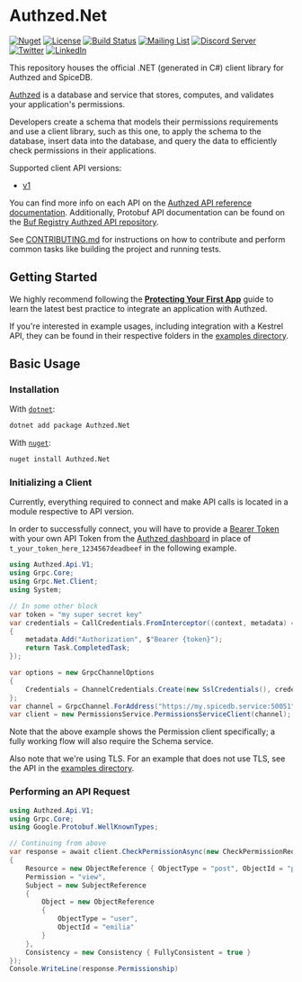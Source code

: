 # Authzed.Net
[![Nuget](https://img.shields.io/nuget/v/Authzed.Net?color=%23006dad)](https://www.nuget.org/packages/Authzed.Net)
[![License](https://img.shields.io/badge/license-Apache--2.0-blue.svg)](https://www.apache.org/licenses/LICENSE-2.0.html)
[![Build Status](https://github.com/authzed/authzed-dotnet/workflows/Test/badge.svg)](https://github.com/authzed/authzed-dotnet/actions)
[![Mailing List](https://img.shields.io/badge/email-google%20groups-4285F4)](https://groups.google.com/g/authzed-oss)
[![Discord Server](https://img.shields.io/badge/discord-spicedb-7289da?style=flat-square "Discord Badge")](https://discord.gg/spicedb)
[![Twitter](https://img.shields.io/badge/twitter-@authzed-1d9bf0.svg?style=flat-square "Twitter Badge")](https://twitter.com/authzed)
[![LinkedIn](https://img.shields.io/badge/linkedin-+authzed-2D65BC.svg?style=flat-square "LinkedIn Badge")](https://linkedin.com/company/authzed)

This repository houses the official .NET (generated in C#) client library for Authzed and SpiceDB.

[Authzed] is a database and service that stores, computes, and validates your application's permissions.

Developers create a schema that models their permissions requirements and use a client library, such as this one, to apply the schema to the database, insert data into the database, and query the data to efficiently check permissions in their applications.

Supported client API versions:

- [v1](https://docs.authzed.com/reference/api#authzedapiv1)

You can find more info on each API on the [Authzed API reference documentation].
Additionally, Protobuf API documentation can be found on the [Buf Registry Authzed API repository].

See [CONTRIBUTING.md] for instructions on how to contribute and perform common tasks like building the project and running tests.

[Authzed]: https://authzed.com
[Authzed API Reference documentation]: https://docs.authzed.com/reference/api
[Buf Registry Authzed API repository]: https://buf.build/authzed/api/docs/main
[CONTRIBUTING.md]: CONTRIBUTING.md

[SpiceDB]: https://github.com/authzed/spicedb
[Discord]: https://authzed.com/discord
[Urgent]: https://github.com/authzed/authzed-rb/labels/priority%2F0%20urgent
[High]: https://github.com/authzed/authzed-rb/labels/priority%2F1%20high
[Medium]: https://github.com/authzed/authzed-rb/labels/priority%2F2%20medium
[Low]: https://github.com/authzed/authzed-rb/labels/priority%2F3%20low
[Maybe]: https://github.com/authzed/authzed-rb/labels/priority%2F4%20maybe
[good first issues]: https://github.com/authzed-rb/spicedb/labels/hint%2Fgood%20first%20issue

## Getting Started

We highly recommend following the **[Protecting Your First App]** guide to learn the latest best practice to integrate an application with Authzed.

If you're interested in example usages, including integration with a Kestrel API, they can be found in their respective folders in the [examples directory].

[Protecting Your First App]: https://docs.authzed.com/guides/first-app
[examples directory]: /examples

## Basic Usage
### Installation

With [`dotnet`](https://learn.microsoft.com/en-us/dotnet/core/install/):
```sh
dotnet add package Authzed.Net
```

With [`nuget`](https://www.nuget.org/downloads):
```sh
nuget install Authzed.Net
```

### Initializing a Client

Currently, everything required to connect and make API calls is located in a module respective to API version.

In order to successfully connect, you will have to provide a [Bearer Token] with your own API Token from the [Authzed dashboard] in place of `t_your_token_here_1234567deadbeef` in the following example.

[grpc]: https://grpc.io
[Bearer Token]: https://datatracker.ietf.org/doc/html/rfc6750#section-2.1
[Authzed Dashboard]: https://app.authzed.com

```csharp
using Authzed.Api.V1;
using Grpc.Core;
using Grpc.Net.Client;
using System;

// In some other block
var token = "my super secret key"
var credentials = CallCredentials.FromInterceptor((context, metadata) =>
{
    metadata.Add("Authorization", $"Bearer {token}");
    return Task.CompletedTask;
});

var options = new GrpcChannelOptions
{
    Credentials = ChannelCredentials.Create(new SslCredentials(), credentials),
};
var channel = GrpcChannel.ForAddress("https://my.spicedb.service:50051", options);
var client = new PermissionsService.PermissionsServiceClient(channel);
```

Note that the above example shows the Permission client specifically; a fully working flow will also require the Schema service.

Also note that we're using TLS. For an example that does not use TLS, see the API in the [examples directory].

### Performing an API Request
```csharp
using Authzed.Api.V1;
using Grpc.Core;
using Google.Protobuf.WellKnownTypes;

// Continuing from above
var response = await client.CheckPermissionAsync(new CheckPermissionRequest
{
    Resource = new ObjectReference { ObjectType = "post", ObjectId = "post-one" },
    Permission = "view",
    Subject = new SubjectReference
    {
        Object = new ObjectReference
        {
            ObjectType = "user",
            ObjectId = "emilia"
        }
    },
    Consistency = new Consistency { FullyConsistent = true }
});
Console.WriteLine(response.Permissionship)
```
